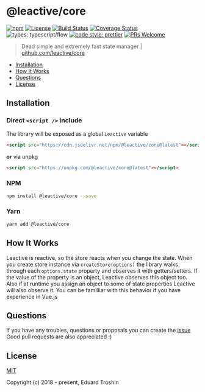 # @leactive/core

[![npm](https://img.shields.io/npm/v/@leactive/core.svg)](https://www.npmjs.com/package/@leactive/core)
[![License](https://img.shields.io/npm/l/@leactive/core.svg)](https://www.npmjs.com/package/@leactive/core)
[![Build Status](https://travis-ci.org/leactive/core.svg?branch=master)](https://travis-ci.org/leactive/core)
[![Coverage Status](https://coveralls.io/repos/github/leactive/core/badge.svg?branch=master)](https://coveralls.io/github/leactive/core?branch=master)
![types: typescript/flow](https://img.shields.io/badge/types-typescript%2Fflow-blue.svg)
[![code style: prettier](https://img.shields.io/badge/code_style-prettier-ff69b4.svg)](https://github.com/prettier/prettier)
[![PRs Welcome](https://img.shields.io/badge/PRs-welcome-brightgreen.svg)](https://github.com/leactive/core/pulls)

> Dead simple and extremely fast state manager | [github.com/leactive/core](https://github.com/leactive/core#readme)

- [Installation](#installation)
- [How It Works](#how-it-works)
- [Questions](#questions)
- [License](#license)

## Installation

### Direct `<script />` include

The library will be exposed as a global `Leactive` variable

```html
<script src="https://cdn.jsdelivr.net/npm/@leactive/core@latest"></script>
```

**or** via unpkg

```html
<script src="https://unpkg.com/@leactive/core@latest"></script>
```

### NPM

```bash
npm install @leactive/core --save
```

### Yarn

```bash
yarn add @leactive/core
```

## How It Works

Leactive is reactive, so the store reacts when you change the state. When you create store instance via `createStore(options)` the library walks through each `options.state` property and observes it with getters/setters. If the value of the property is an object, Leactive observes this object too. Also if at runtime you assign an object to some of state properties Leactive will also observe it. You can be familliar with this behavior if you have experience in Vue.js

## Questions

If you have any troubles, questions or proposals you can create the [issue](https://github.com/leactive/core/issues)  
Good pull requests are also appreciated :)

## License

[MIT](http://opensource.org/licenses/MIT)

Copyright (c) 2018 - present, Eduard Troshin
